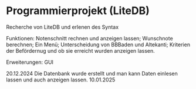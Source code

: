 # Programmierprojekt (LiteDB)

Recherche von LiteDB und erlenen des Syntax

Funktionen: Notenschnitt rechnen und anzeigen lassen; Wunschnote berechnen; Ein Menü; Unterscheidung von BBBaden und Altekanti; Kriterien der Befördernug und ob sie erreicht wurden anzeigen lassen. 


Erweiterungen: GUI

20.12.2024 Die Datenbank wurde erstellt und man kann Daten einlesen lassen und auch anzeigen lassen.
10.01.2025 
